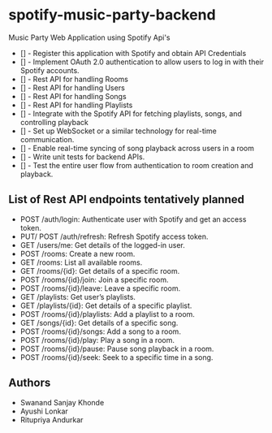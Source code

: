 # spotify-music-party-backend
Music Party Web Application using Spotify Api's


- [] - Register this application with Spotify and obtain API Credentials
- [] - Implement OAuth 2.0 authentication to allow users to log in with their Spotify accounts.
- [] - Rest API for handling Rooms
- [] - Rest API for handling Users
- [] - Rest API for handling Songs
- [] - Rest API for handling Playlists
- [] - Integrate with the Spotify API for fetching playlists, songs, and controlling playback
- [] - Set up WebSocket or a similar technology for real-time communication.
- [] - Enable real-time syncing of song playback across users in a room
- [] - Write unit tests for backend APIs.
- [] - Test the entire user flow from authentication to room creation and playback.


## List of Rest API endpoints tentatively planned

- POST /auth/login: Authenticate user with Spotify and get an access token.
- PUT/ POST /auth/refresh: Refresh Spotify access token.
- GET /users/me: Get details of the logged-in user.
- POST /rooms: Create a new room.
- GET /rooms: List all available rooms.
- GET /rooms/{id}: Get details of a specific room.
- POST /rooms/{id}/join: Join a specific room.
- POST /rooms/{id}/leave: Leave a specific room.
- GET /playlists: Get user’s playlists.
- GET /playlists/{id}: Get details of a specific playlist.
- POST /rooms/{id}/playlists: Add a playlist to a room.
- GET /songs/{id}: Get details of a specific song.
- POST /rooms/{id}/songs: Add a song to a room.
- POST /rooms/{id}/play: Play a song in a room.
- POST /rooms/{id}/pause: Pause song playback in a room.
- POST /rooms/{id}/seek: Seek to a specific time in a song.

## Authors

- Swanand Sanjay Khonde
- Ayushi Lonkar
- Ritupriya Andurkar
